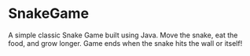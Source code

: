 # SnakeGame
A simple classic Snake Game built using Java. Move the snake, eat the food, and grow longer. Game ends when the snake hits the wall or itself!
